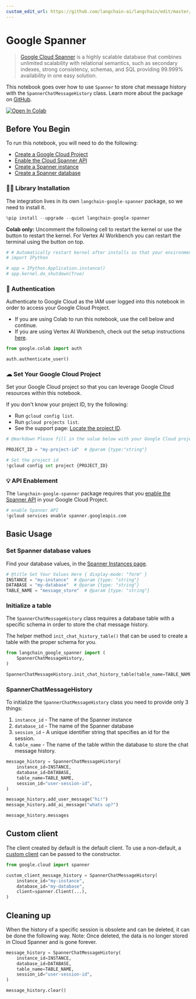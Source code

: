 ```yaml
---
custom_edit_url: https://github.com/langchain-ai/langchain/edit/master/docs/docs/integrations/memory/google_spanner.ipynb
---
```

# Google Spanner
> [Google Cloud Spanner](https://cloud.google.com/spanner) is a highly scalable database that combines unlimited scalability with relational semantics, such as secondary indexes, strong consistency, schemas, and SQL providing 99.999% availability in one easy solution.

This notebook goes over how to use `Spanner` to store chat message history with the `SpannerChatMessageHistory` class.
Learn more about the package on [GitHub](https://github.com/googleapis/langchain-google-spanner-python/).

[![Open In Colab](https://colab.research.google.com/assets/colab-badge.svg)](https://colab.research.google.com/github/googleapis/langchain-google-spanner-python/blob/main/samples/chat_message_history.ipynb)

## Before You Begin

To run this notebook, you will need to do the following:

 * [Create a Google Cloud Project](https://developers.google.com/workspace/guides/create-project)
 * [Enable the Cloud Spanner API](https://console.cloud.google.com/flows/enableapi?apiid=spanner.googleapis.com)
 * [Create a Spanner instance](https://cloud.google.com/spanner/docs/create-manage-instances)
 * [Create a Spanner database](https://cloud.google.com/spanner/docs/create-manage-databases)

### 🦜🔗 Library Installation
The integration lives in its own `langchain-google-spanner` package, so we need to install it.


```python
%pip install --upgrade --quiet langchain-google-spanner
```

**Colab only:** Uncomment the following cell to restart the kernel or use the button to restart the kernel. For Vertex AI Workbench you can restart the terminal using the button on top.


```python
# # Automatically restart kernel after installs so that your environment can access the new packages
# import IPython

# app = IPython.Application.instance()
# app.kernel.do_shutdown(True)
```

### 🔐 Authentication
Authenticate to Google Cloud as the IAM user logged into this notebook in order to access your Google Cloud Project.

* If you are using Colab to run this notebook, use the cell below and continue.
* If you are using Vertex AI Workbench, check out the setup instructions [here](https://github.com/GoogleCloudPlatform/generative-ai/tree/main/setup-env).


```python
from google.colab import auth

auth.authenticate_user()
```

### ☁ Set Your Google Cloud Project
Set your Google Cloud project so that you can leverage Google Cloud resources within this notebook.

If you don't know your project ID, try the following:

* Run `gcloud config list`.
* Run `gcloud projects list`.
* See the support page: [Locate the project ID](https://support.google.com/googleapi/answer/7014113).


```python
# @markdown Please fill in the value below with your Google Cloud project ID and then run the cell.

PROJECT_ID = "my-project-id"  # @param {type:"string"}

# Set the project id
!gcloud config set project {PROJECT_ID}
```

### 💡 API Enablement
The `langchain-google-spanner` package requires that you [enable the Spanner API](https://console.cloud.google.com/flows/enableapi?apiid=spanner.googleapis.com) in your Google Cloud Project.


```python
# enable Spanner API
!gcloud services enable spanner.googleapis.com
```

## Basic Usage

### Set Spanner database values
Find your database values, in the [Spanner Instances page](https://console.cloud.google.com/spanner).


```python
# @title Set Your Values Here { display-mode: "form" }
INSTANCE = "my-instance"  # @param {type: "string"}
DATABASE = "my-database"  # @param {type: "string"}
TABLE_NAME = "message_store"  # @param {type: "string"}
```

### Initialize a table
The `SpannerChatMessageHistory` class requires a database table with a specific schema in order to store the chat message history.

The helper method `init_chat_history_table()` that can be used to create a table with the proper schema for you.


```python
from langchain_google_spanner import (
    SpannerChatMessageHistory,
)

SpannerChatMessageHistory.init_chat_history_table(table_name=TABLE_NAME)
```

### SpannerChatMessageHistory

To initialize the `SpannerChatMessageHistory` class you need to provide only 3 things:

1. `instance_id` - The name of the Spanner instance
1. `database_id` - The name of the Spanner database
1. `session_id` - A unique identifier string that specifies an id for the session.
1. `table_name` - The name of the table within the database to store the chat message history.


```python
message_history = SpannerChatMessageHistory(
    instance_id=INSTANCE,
    database_id=DATABASE,
    table_name=TABLE_NAME,
    session_id="user-session-id",
)

message_history.add_user_message("hi!")
message_history.add_ai_message("whats up?")
```


```python
message_history.messages
```

## Custom client
The client created by default is the default client. To use a non-default, a [custom client](https://cloud.google.com/spanner/docs/samples/spanner-create-client-with-query-options#spanner_create_client_with_query_options-python) can be passed to the constructor.


```python
from google.cloud import spanner

custom_client_message_history = SpannerChatMessageHistory(
    instance_id="my-instance",
    database_id="my-database",
    client=spanner.Client(...),
)
```

## Cleaning up

When the history of a specific session is obsolete and can be deleted, it can be done the following way.
Note: Once deleted, the data is no longer stored in Cloud Spanner and is gone forever.


```python
message_history = SpannerChatMessageHistory(
    instance_id=INSTANCE,
    database_id=DATABASE,
    table_name=TABLE_NAME,
    session_id="user-session-id",
)

message_history.clear()
```
